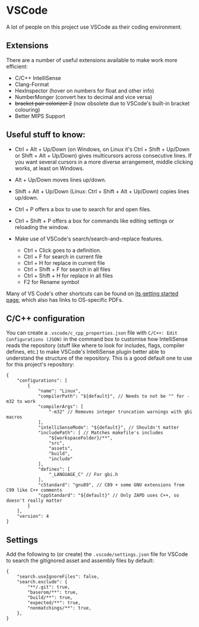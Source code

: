 # VSCode

A lot of people on this project use VSCode as their coding environment. 

## Extensions

There are a number of useful extensions available to make work more efficient:

- C/C++ IntelliSense
- Clang-Format
- HexInspector (hover on numbers for float and other info)
- NumberMonger (convert hex to decimal and vice versa)
- ~~bracket pair colorizer 2~~ (now obsolete due to VSCode's built-in bracket colouring)
- Better MIPS Support




## Useful stuff to know:

- Ctrl + Alt + Up/Down (on Windows, on Linux it's Ctrl + Shift + Up/Down or Shift + Alt + Up/Down) gives multicursors across consecutive lines. If you want several cursors in a more diverse arrangement, middle clicking works, at least on Windows.
- Alt + Up/Down moves lines up/down.
- Shift + Alt + Up/Down (Linux: Ctrl + Shift + Alt + Up/Down) copies lines up/down.
- Ctrl + P offers a box to use to search for and open files.
- Ctrl + Shift + P offers a box for commands like editing settings or reloading the window.

- Make use of VSCode's search/search-and-replace features. 
    - Ctrl + Click goes to a definition.
    - Ctrl + F for search in current file
    - Ctrl + H for replace in current file
    - Ctrl + Shift + F for search in all files
    - Ctrl + Shift + H for replace in all files
    - F2 for Rename symbol

Many of VS Code's other shortcuts can be found on [its getting started page](https://code.visualstudio.com/docs/getstarted/keybindings), which also has links to OS-specific PDFs.

## C/C++ configuration

You can create a `.vscode/c_cpp_properties.json` file with `C/C++: Edit Configurations (JSON)` in the command box to customise how IntelliSense reads the repository (stuff like where to look for includes, flags, compiler defines, etc.) to make VSCode's IntelliSense plugin better able to understand the structure of the repository. This is a good default one to use for this project's repository:

```jsonc
{
    "configurations": [
        {
            "name": "Linux",
            "compilerPath": "${default}", // Needs to not be "" for -m32 to work
            "compilerArgs": [
                "-m32" // Removes integer truncation warnings with gbi macros
            ],
            "intelliSenseMode": "${default}", // Shouldn't matter
            "includePath": [ // Matches makefile's includes
                "${workspaceFolder}/**",
                "src",
                "assets",
                "build",
                "include"
            ],
            "defines": [
                "_LANGUAGE_C" // For gbi.h
            ],
            "cStandard": "gnu89", // C89 + some GNU extensions from C99 like C++ comments
            "cppStandard": "${default}" // Only ZAPD uses C++, so doesn't really matter
        }
    ],
    "version": 4
}
```

## Settings

Add the following to (or create) the `.vscode/settings.json` file for VSCode to search the gitignored asset and assembly files by default:

```jsonc
{
    "search.useIgnoreFiles": false,
    "search.exclude": {
        "**/.git": true,
        "baserom/**": true,
        "build/**": true,
        "expected/**": true,
        "nonmatchings/**": true,
    },
}
```
